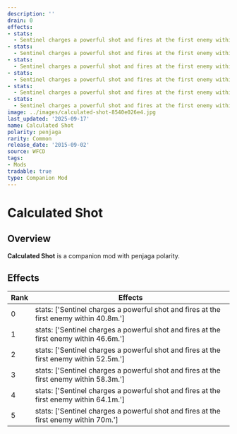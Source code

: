 ```yaml
---
description: ''
drain: 0
effects:
- stats:
  - Sentinel charges a powerful shot and fires at the first enemy within 40.8m.
- stats:
  - Sentinel charges a powerful shot and fires at the first enemy within 46.6m.
- stats:
  - Sentinel charges a powerful shot and fires at the first enemy within 52.5m.
- stats:
  - Sentinel charges a powerful shot and fires at the first enemy within 58.3m.
- stats:
  - Sentinel charges a powerful shot and fires at the first enemy within 64.1m.
- stats:
  - Sentinel charges a powerful shot and fires at the first enemy within 70m.
image: ../images/calculated-shot-8540e026e4.jpg
last_updated: '2025-09-17'
name: Calculated Shot
polarity: penjaga
rarity: Common
release_date: '2015-09-02'
source: WFCD
tags:
- Mods
tradable: true
type: Companion Mod
---
```


# Calculated Shot

## Overview

**Calculated Shot** is a companion mod with penjaga polarity.

## Effects

| Rank | Effects |
|------|----------|
| 0 | stats: ['Sentinel charges a powerful shot and fires at the first enemy within 40.8m.'] |
| 1 | stats: ['Sentinel charges a powerful shot and fires at the first enemy within 46.6m.'] |
| 2 | stats: ['Sentinel charges a powerful shot and fires at the first enemy within 52.5m.'] |
| 3 | stats: ['Sentinel charges a powerful shot and fires at the first enemy within 58.3m.'] |
| 4 | stats: ['Sentinel charges a powerful shot and fires at the first enemy within 64.1m.'] |
| 5 | stats: ['Sentinel charges a powerful shot and fires at the first enemy within 70m.'] |

